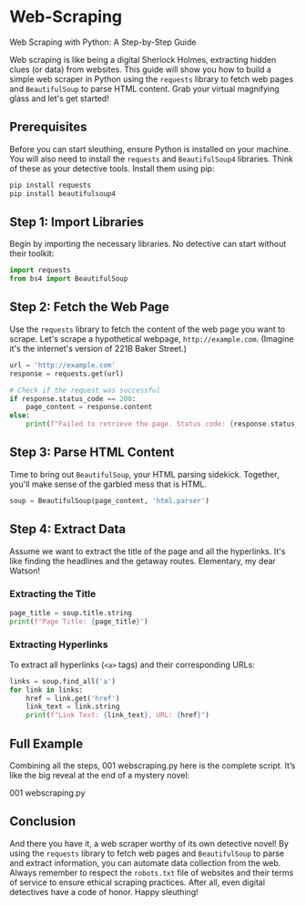 # Web-Scraping
Web Scraping with Python: A Step-by-Step Guide



Web scraping is like being a digital Sherlock Holmes, extracting hidden clues (or data) from websites. This guide will show you how to build a simple web scraper in Python using the `requests` library to fetch web pages and `BeautifulSoup` to parse HTML content. Grab your virtual magnifying glass and let's get started!

## Prerequisites

Before you can start sleuthing, ensure Python is installed on your machine. You will also need to install the `requests` and `BeautifulSoup4` libraries. Think of these as your detective tools. Install them using pip:

```bash
pip install requests
pip install beautifulsoup4
```

## Step 1: Import Libraries

Begin by importing the necessary libraries. No detective can start without their toolkit:

```python
import requests
from bs4 import BeautifulSoup
```

## Step 2: Fetch the Web Page

Use the `requests` library to fetch the content of the web page you want to scrape. Let's scrape a hypothetical webpage, `http://example.com`. (Imagine it's the internet's version of 221B Baker Street.)

```python
url = 'http://example.com'
response = requests.get(url)

# Check if the request was successful
if response.status_code == 200:
    page_content = response.content
else:
    print(f"Failed to retrieve the page. Status code: {response.status_code}")
```

## Step 3: Parse HTML Content

Time to bring out `BeautifulSoup`, your HTML parsing sidekick. Together, you'll make sense of the garbled mess that is HTML.

```python
soup = BeautifulSoup(page_content, 'html.parser')
```

## Step 4: Extract Data

Assume we want to extract the title of the page and all the hyperlinks. It's like finding the headlines and the getaway routes. Elementary, my dear Watson!

### Extracting the Title

```python
page_title = soup.title.string
print(f"Page Title: {page_title}")
```

### Extracting Hyperlinks

To extract all hyperlinks (`<a>` tags) and their corresponding URLs:

```python
links = soup.find_all('a')
for link in links:
    href = link.get('href')
    link_text = link.string
    print(f"Link Text: {link_text}, URL: {href}")
```

## Full Example

Combining all the steps, 001 webscraping.py here is the complete script. It’s like the big reveal at the end of a mystery novel:

001 webscraping.py

## Conclusion

And there you have it, a web scraper worthy of its own detective novel! By using the `requests` library to fetch web pages and `BeautifulSoup` to parse and extract information, you can automate data collection from the web. Always remember to respect the `robots.txt` file of websites and their terms of service to ensure ethical scraping practices. After all, even digital detectives have a code of honor. Happy sleuthing!
